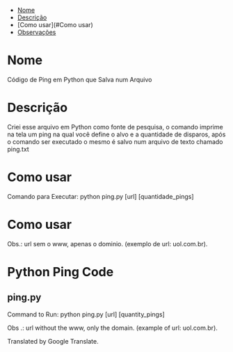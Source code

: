 <!--ts-->
   * [Nome](#Nome)
   * [Descrição](#Descrição)
   * [Como usar](#Como usar)
   * [Observações](#Observações)
<!--te-->


# Nome
Código de Ping em Python que Salva num Arquivo

# Descrição
Criei esse arquivo em Python como fonte de pesquisa, o comando imprime na tela um ping na qual você define o alvo e a quantidade de disparos, após o comando ser executado o mesmo é salvo num arquivo de texto chamado ping.txt

# Como usar
Comando para Executar:
python ping.py [url] [quantidade_pings]

# Como usar
Obs.: url sem o www, apenas o dominio. (exemplo de url: uol.com.br).




# Python Ping Code
## ping.py

Command to Run: python ping.py [url] [quantity_pings]

Obs .: url without the www, only the domain. (example of url: uol.com.br).

Translated by Google Translate.
